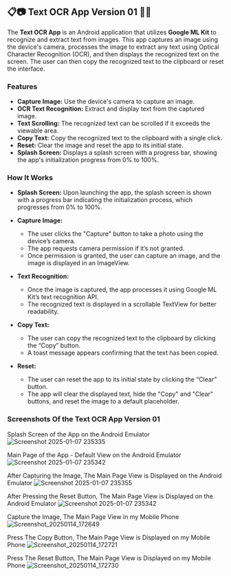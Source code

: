 ## 📋📷 Text OCR App Version 01 📸📄

The **Text OCR App** is an Android application that utilizes **Google ML Kit** to recognize and extract text from images. This app captures an image using the device's camera, processes the image to extract any text using Optical Character Recognition (OCR), and then displays the recognized text on the screen. The user can then copy the recognized text to the clipboard or reset the interface.

### Features

+ **Capture Image:** Use the device's camera to capture an image.
+ **OCR Text Recognition:** Extract and display text from the captured image.
+ **Text Scrolling:** The recognized text can be scrolled if it exceeds the viewable area.
+ **Copy Text:** Copy the recognized text to the clipboard with a single click.
+ **Reset:** Clear the image and reset the app to its initial state.
+ **Splash Screen:** Displays a splash screen with a progress bar, showing the app's initialization progress from 0% to 100%.


### How It Works

- **Splash Screen:** Upon launching the app, the splash screen is shown with a progress bar indicating the initialization process, which progresses from 0% to 100%.
  
- **Capture Image:**
   + The user clicks the "Capture" button to take a photo using the device’s camera.
   + The app requests camera permission if it’s not granted.
   + Once permission is granted, the user can capture an image, and the image is displayed in an ImageView.
    
- **Text Recognition:**
   + Once the image is captured, the app processes it using Google ML Kit’s text recognition API.
   + The recognized text is displayed in a scrollable TextView for better readability.
     
- **Copy Text:**
   + The user can copy the recognized text to the clipboard by clicking the “Copy” button.
   + A toast message appears confirming that the text has been copied.

- **Reset:**
   + The user can reset the app to its initial state by clicking the “Clear” button.
   + The app will clear the displayed text, hide the "Copy" and "Clear" buttons, and reset the image to a default placeholder.
 
### Screenshots Of the Text OCR App Version 01 


Splash Screen of the App on the Android Emulator
![Screenshot 2025-01-07 235335](https://github.com/user-attachments/assets/c9c40821-1145-48cf-85e1-7930f2f175b1)


Main Page of the App - Default View on the Android Emulator
![Screenshot 2025-01-07 235342](https://github.com/user-attachments/assets/8b9cf32e-2a10-41d8-98ca-56a94e2a9c3d)


After Capturing the Image, The Main Page View is Displayed on the Android Emulator
![Screenshot 2025-01-07 235355](https://github.com/user-attachments/assets/3ccee427-7f3d-41cd-bdbe-2a8ee51b4a77)


After Pressing the Reset Button, The Main Page View is Displayed on the Android Emulator
![Screenshot 2025-01-07 235342](https://github.com/user-attachments/assets/8b9cf32e-2a10-41d8-98ca-56a94e2a9c3d)

Capture the Image, The Main Page View in my Mobile Phone
![Screenshot_20250114_172649](https://github.com/user-attachments/assets/d08e465b-f662-486b-bb75-eb8d0a6b3d2e)

Press The Copy Button, The Main Page View is Displayed on my Mobile Phone
![Screenshot_20250114_172721](https://github.com/user-attachments/assets/c545d74e-6b18-46ed-85b0-e4d50eb297a1)

Press The Reset Button, The Main Page View is Displayed on my Mobile Phone
![Screenshot_20250114_172730](https://github.com/user-attachments/assets/ab8ed26c-465c-4bae-a424-0c66910e8161)




  



